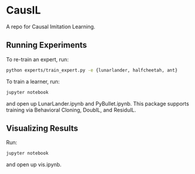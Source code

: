 # CausIL
A repo for Causal Imitation Learning.

## Running Experiments
To re-train an expert, run:
```bash
python experts/train_expert.py -e {lunarlander, halfcheetah, ant}
```
To train a learner, run:
```bash
jupyter notebook
```
and open up LunarLander.ipynb and PyBullet.ipynb. This package supports training via Behavioral Cloning, DoubIL, and ResiduIL.

## Visualizing Results
Run:
```bash
jupyter notebook
```
and open up vis.ipynb.
